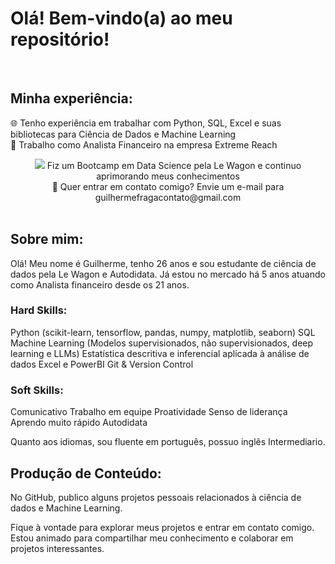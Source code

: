 # Olá! Bem-vindo(a) ao meu repositório!

<br>

## Minha experiência:

🌐 Tenho experiência em trabalhar com Python, SQL, Excel e suas bibliotecas para Ciência de Dados e Machine Learning<br>
🎲 Trabalho como Analista Financeiro na empresa Extreme Reach <br>
<p align="center"> <img src = https://i.ibb.co/qkD8t2J/Screen2.png> Fiz um Bootcamp em Data Science pela Le Wagon e continuo aprimorando meus conhecimentos <br>
📧 Quer entrar em contato comigo? Envie um e-mail para guilhermefragacontato@gmail.com <br>
<br>

## Sobre mim:

Olá! Meu nome é Guilherme, tenho 26 anos e sou estudante de ciência de dados pela Le Wagon e Autodidata. Já estou no mercado há 5 anos atuando como Analista financeiro desde os 21 anos.<br>

### Hard Skills:

Python (scikit-learn, tensorflow, pandas, numpy, matplotlib, seaborn)
SQL
Machine Learning (Modelos supervisionados, não supervisionados, deep learning e LLMs)
Estatística descritiva e inferencial aplicada à análise de dados
Excel e PowerBI
Git & Version Control
<br>

### Soft Skills:

Comunicativo
Trabalho em equipe
Proatividade
Senso de liderança
Aprendo muito rápido
Autodidata
<br>

Quanto aos idiomas, sou fluente em português, possuo inglês Intermediario.

## Produção de Conteúdo:

No GitHub, publico alguns projetos pessoais relacionados à ciência de dados e Machine Learning.
<br>

Fique à vontade para explorar meus projetos e entrar em contato comigo. Estou animado para compartilhar meu conhecimento e colaborar em projetos interessantes.
